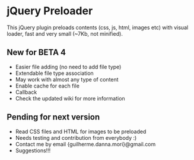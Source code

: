 jQuery Preloader
================

This jQuery plugin preloads contents (css, js, html, images etc) with visual loader, fast and very small (~7Kb, not minified).


New for BETA 4
---------------

* Easier file adding (no need to add file type)
* Extendable file type association
* May work with almost any type of content
* Enable cache for each file
* Callback
* Check the updated wiki for more information


Pending for next version
------------------------

* Read CSS files and HTML for images to be preloaded
* Needs testing and contribution from everybody :)
* Contact me by email {guilherme.danna.mori}@gmail.com
* Suggestions!!!